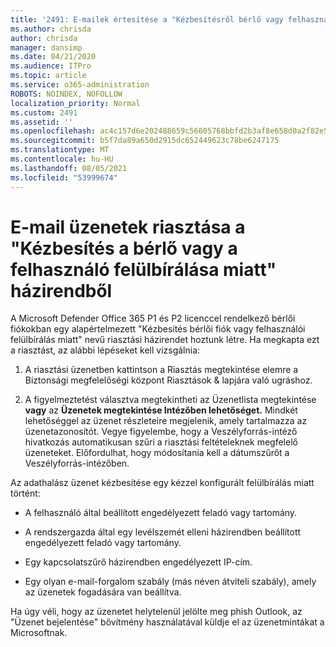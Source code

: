 ```yaml
---
title: '2491: E-mailek értesítése a "Kézbesítésről bérlő vagy felhasználó felülbírálása miatt" házirendről'
ms.author: chrisda
author: chrisda
manager: dansimp
ms.date: 04/21/2020
ms.audience: ITPro
ms.topic: article
ms.service: o365-administration
ROBOTS: NOINDEX, NOFOLLOW
localization_priority: Normal
ms.custom: 2491
ms.assetid: ''
ms.openlocfilehash: ac4c157d6e202488659c56605768bbfd2b3af8e658d0a2f82e529fdac6763fa9
ms.sourcegitcommit: b5f7da89a650d2915dc652449623c78be6247175
ms.translationtype: MT
ms.contentlocale: hu-HU
ms.lasthandoff: 08/05/2021
ms.locfileid: "53999674"
---
```

# <a name="alert-email-messages-from-the-phish-delivered-due-to-tenant-or-user-override-policy"></a>E-mail üzenetek riasztása a "Kézbesítés a bérlő vagy a felhasználó felülbírálása miatt" házirendből

A Microsoft Defender Office 365 P1 és P2 licenccel rendelkező bérlői fiókokban egy alapértelmezett "Kézbesítés bérlői fiók vagy felhasználói felülbírálás miatt" nevű riasztási házirendet hoztunk létre. Ha megkapta ezt a riasztást, az alábbi lépéseket kell vizsgálnia:

1. A riasztási üzenetben kattintson a  Riasztás megtekintése elemre a Biztonsági megfelelőségi központ Riasztások & lapjára való ugráshoz. 

2. A figyelmeztetést választva megtekintheti az Üzenetlista megtekintése **vagy** az **Üzenetek megtekintése Intézőben lehetőséget.** Mindkét lehetőséggel az üzenet részleteire megjelenik, amely tartalmazza az üzenetazonosítót. Vegye figyelembe, hogy a Veszélyforrás-intéző hivatkozás automatikusan szűri a riasztási feltételeknek megfelelő üzeneteket. Előfordulhat, hogy módosítania kell a dátumszűrőt a Veszélyforrás-intézőben.

Az adathalász üzenet kézbesítése egy kézzel konfigurált felülbírálás miatt történt:

- A felhasználó által beállított engedélyezett feladó vagy tartomány.

- A rendszergazda által egy levélszemét elleni házirendben beállított engedélyezett feladó vagy tartomány.

- Egy kapcsolatszűrő házirendben engedélyezett IP-cím.

- Egy olyan e-mail-forgalom szabály (más néven átviteli szabály), amely az üzenetek fogadására van beállítva.

Ha úgy véli, hogy az üzenetet helytelenül jelölte [](https://support.office.com/article/b5caa9f1-cdf3-4443-af8c-ff724ea719d2) meg phish Outlook, az "Üzenet bejelentése" bővítmény használatával küldje el az üzenetmintákat a Microsoftnak.
